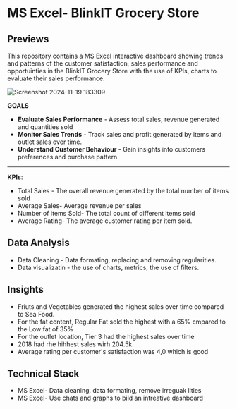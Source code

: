 # MS Excel- BlinkIT Grocery Store

## Previews
This repository contains a MS Excel interactive dashboard  showing trends and patterns of the customer satisfaction, sales performance and opportuinties in the BlinkIT Grocery Store with the use of KPIs, charts to evaluate their sales performance.


![Screenshot 2024-11-19 183309](https://github.com/user-attachments/assets/742d56f8-b59a-4df7-b80e-e975162af5e7)
  

**GOALS**
- **Evaluate Sales Performance** - Assess total sales, revenue generated and quantities sold
- **Monitor Sales Trends** - Track sales and profit generated by items and outlet sales over time.
- **Understand Customer Behaviour** - Gain insights into customers preferences and purchase pattern
---
**KPIs**:
- Total Sales - The overall revenue generated by the total number of items sold
- Average Sales- Average revenue per sales 
- Number of items Sold- The total count of different items sold
- Average Rating- The average customer rating per item sold.

**Data Analysis**
---
- Data Cleaning - Data formating, replacing and removing regularities.
- Data visualizatin - the use of charts, metrics, the use of filters.

**Insights**
  ---
 - Friuts and Vegetables generated the highest sales over time compared to Sea Food.
 - For the fat content, Regular Fat sold the highest with a 65% cmpared to the Low fat of 35%
 - For the outlet location, Tier 3 had the highest sales over time
 - 2018 had rhe hihhest sales wirh 204.5k.
 - Average rating per customer's satisfaction was 4,0 which is good
   
**Technical Stack**
---
- MS Excel- Data cleaning, data formating, remove irreguak
  lities
- MS Excel- Use chats and graphs to bild an intreative dashboard

